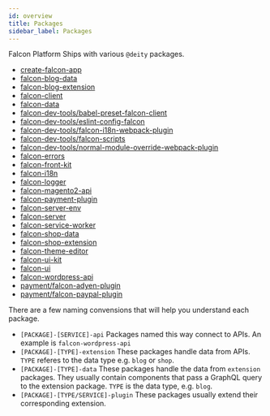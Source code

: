 ```yaml
---
id: overview
title: Packages
sidebar_label: Packages
---
```


Falcon Platform Ships with various `@deity` packages.

- [create-falcon-app](create-falcon-app)
- [falcon-blog-data](falcon-blog-data)
- [falcon-blog-extension](falcon-blog-extension)
- [falcon-client](falcon-client)
- [falcon-data](falcon-data)
- [falcon-dev-tools/babel-preset-falcon-client](babel-preset-falcon-client)
- [falcon-dev-tools/eslint-config-falcon](eslint-config-falcon)
- [falcon-dev-tools/falcon-i18n-webpack-plugin](falcon-i18n-webpack-plugin)
- [falcon-dev-tools/falcon-scripts](falcon-scripts)
- [falcon-dev-tools/normal-module-override-webpack-plugin](normal-module-override-webpack-plugin)
- [falcon-errors](falcon-errors)
- [falcon-front-kit](falcon-front-kit)
- [falcon-i18n](falcon-i18n)
- [falcon-logger](falcon-logger)
- [falcon-magento2-api](falcon-magento2-api)
- [falcon-payment-plugin](falcon-payment-plugin)
- [falcon-server-env](falcon-server-env)
- [falcon-server](falcon-server)
- [falcon-service-worker](falcon-service-worker)
- [falcon-shop-data](falcon-shop-data)
- [falcon-shop-extension](falcon-shop-extension)
- [falcon-theme-editor](falcon-theme-editor)
- [falcon-ui-kit](falcon-ui-kit)
- [falcon-ui](falcon-ui)
- [falcon-wordpress-api](falcon-wordpress-api)
- [payment/falcon-adyen-plugin](falcon-adyen-plugin)
- [payment/falcon-paypal-plugin](falcon-paypal-plugin)

There are a few naming convensions that will help you understand each package.

- `[PACKAGE]-[SERVICE]-api` Packages named this way connect to APIs. An example is `falcon-wordpress-api`
- `[PACKAGE]-[TYPE]-extension` These packages handle data from APIs. `TYPE` referes to the data type e.g. `blog` or `shop`.
- `[PACKAGE]-[TYPE]-data` These packages handle the data from `extension` packages. They usually contain components that pass a GraphQL query to the extension package. `TYPE` is the data type, e.g. `blog`.
- `[PACKAGE]-[TYPE/SERVICE]-plugin` These packages usually extend their corresponding extension. 
